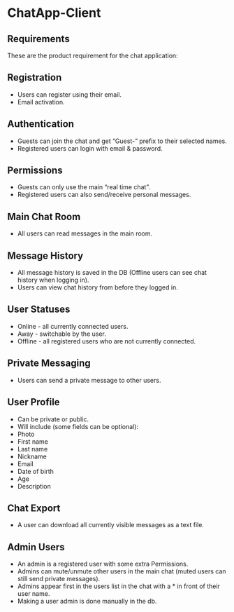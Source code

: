 # ChatApp-Client

## Requirements
These are the product requirement for the chat application:
## Registration
* Users can register using their email.
* Email activation.
## Authentication
* Guests can join the chat and get “Guest-” prefix to their selected names.
* Registered users can login with email & password.
## Permissions
* Guests can only use the main “real time chat”.
* Registered users can also send/receive personal messages.
## Main Chat Room
* All users can read messages in the main room.
## Message History
* All message history is saved in the DB (Offline users can see chat history when logging in).
* Users can view chat history from before they logged in.
## User Statuses
* Online - all currently connected users.
* Away - switchable by the user.
* Offline - all registered users who are not currently connected.
## Private Messaging
* Users can send a private message to other users.
## User Profile
* Can be private or public.
* Will include (some fields can be optional):
* Photo
* First name
* Last name
* Nickname
* Email
* Date of birth
* Age
* Description
## Chat Export
* A user can download all currently visible messages as a text file.
## Admin Users
* An admin is a registered user with some extra Permissions.
* Admins can mute/unmute other users in the main chat (muted users can still send private messages).
* Admins appear first in the users list in the chat with a * in front of their user name.
* Making a user admin is done manually in the db.
